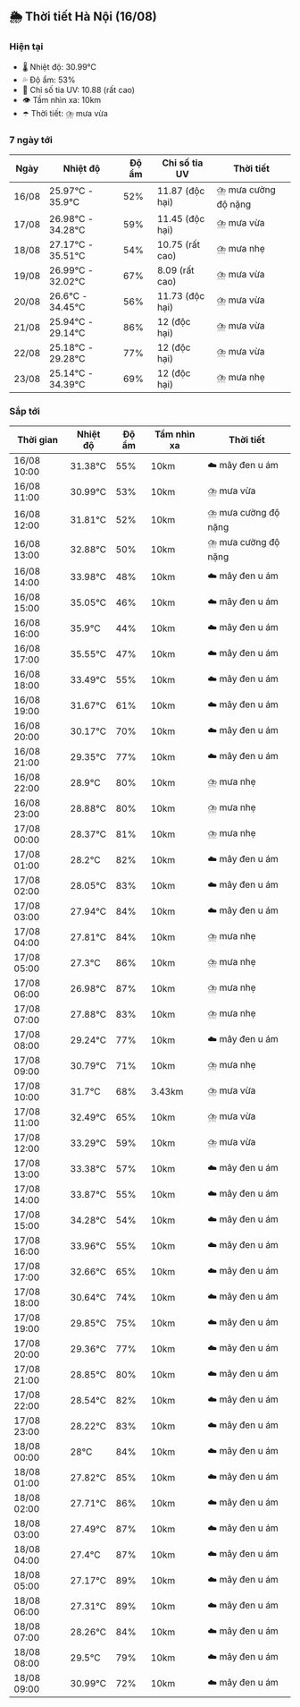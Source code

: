 ## 🌦️ Thời tiết Hà Nội (16/08)

### Hiện tại

- 🌡️ Nhiệt độ: 30.99℃
- 💦 Độ ẩm: 53%
- 🌟 Chỉ số tia UV: 10.88 (rất cao)
- 👁️ Tầm nhìn xa: 10km
- ☂️ Thời tiết: ⛈️ mưa vừa

### 7 ngày tới

| Ngày | Nhiệt độ | Độ ẩm | Chỉ số tia UV | Thời tiết |
| --- | --- | --- | --- | --- |
| 16/08 | 25.97℃ - 35.9℃ | 52% | 11.87 (độc hại) | ⛈️ mưa cường độ nặng |
| 17/08 | 26.98℃ - 34.28℃ | 59% | 11.45 (độc hại) | ⛈️ mưa vừa |
| 18/08 | 27.17℃ - 35.51℃ | 54% | 10.75 (rất cao) | ⛈️ mưa nhẹ |
| 19/08 | 26.99℃ - 32.02℃ | 67% | 8.09 (rất cao) | ⛈️ mưa vừa |
| 20/08 | 26.6℃ - 34.45℃ | 56% | 11.73 (độc hại) | ⛈️ mưa vừa |
| 21/08 | 25.94℃ - 29.14℃ | 86% | 12 (độc hại) | ⛈️ mưa vừa |
| 22/08 | 25.18℃ - 29.28℃ | 77% | 12 (độc hại) | ⛈️ mưa vừa |
| 23/08 | 25.14℃ - 34.39℃ | 69% | 12 (độc hại) | ⛈️ mưa nhẹ |

### Sắp tới

| Thời gian | Nhiệt độ | Độ ẩm | Tầm nhìn xa | Thời tiết |
| --- | --- | --- | --- | --- |
| 16/08 10:00 | 31.38℃ | 55% | 10km | ☁️ mây đen u ám |
| 16/08 11:00 | 30.99℃ | 53% | 10km | ⛈️ mưa vừa |
| 16/08 12:00 | 31.81℃ | 52% | 10km | ⛈️ mưa cường độ nặng |
| 16/08 13:00 | 32.88℃ | 50% | 10km | ⛈️ mưa cường độ nặng |
| 16/08 14:00 | 33.98℃ | 48% | 10km | ☁️ mây đen u ám |
| 16/08 15:00 | 35.05℃ | 46% | 10km | ☁️ mây đen u ám |
| 16/08 16:00 | 35.9℃ | 44% | 10km | ☁️ mây đen u ám |
| 16/08 17:00 | 35.55℃ | 47% | 10km | ☁️ mây đen u ám |
| 16/08 18:00 | 33.49℃ | 55% | 10km | ☁️ mây đen u ám |
| 16/08 19:00 | 31.67℃ | 61% | 10km | ☁️ mây đen u ám |
| 16/08 20:00 | 30.17℃ | 70% | 10km | ☁️ mây đen u ám |
| 16/08 21:00 | 29.35℃ | 77% | 10km | ☁️ mây đen u ám |
| 16/08 22:00 | 28.9℃ | 80% | 10km | ⛈️ mưa nhẹ |
| 16/08 23:00 | 28.88℃ | 80% | 10km | ⛈️ mưa nhẹ |
| 17/08 00:00 | 28.37℃ | 81% | 10km | ⛈️ mưa nhẹ |
| 17/08 01:00 | 28.2℃ | 82% | 10km | ☁️ mây đen u ám |
| 17/08 02:00 | 28.05℃ | 83% | 10km | ☁️ mây đen u ám |
| 17/08 03:00 | 27.94℃ | 84% | 10km | ☁️ mây đen u ám |
| 17/08 04:00 | 27.81℃ | 84% | 10km | ⛈️ mưa nhẹ |
| 17/08 05:00 | 27.3℃ | 86% | 10km | ⛈️ mưa nhẹ |
| 17/08 06:00 | 26.98℃ | 87% | 10km | ⛈️ mưa nhẹ |
| 17/08 07:00 | 27.88℃ | 83% | 10km | ⛈️ mưa nhẹ |
| 17/08 08:00 | 29.24℃ | 77% | 10km | ☁️ mây đen u ám |
| 17/08 09:00 | 30.79℃ | 71% | 10km | ⛈️ mưa nhẹ |
| 17/08 10:00 | 31.7℃ | 68% | 3.43km | ⛈️ mưa vừa |
| 17/08 11:00 | 32.49℃ | 65% | 10km | ⛈️ mưa vừa |
| 17/08 12:00 | 33.29℃ | 59% | 10km | ⛈️ mưa vừa |
| 17/08 13:00 | 33.38℃ | 57% | 10km | ☁️ mây đen u ám |
| 17/08 14:00 | 33.87℃ | 55% | 10km | ☁️ mây đen u ám |
| 17/08 15:00 | 34.28℃ | 54% | 10km | ☁️ mây đen u ám |
| 17/08 16:00 | 33.96℃ | 55% | 10km | ☁️ mây đen u ám |
| 17/08 17:00 | 32.66℃ | 65% | 10km | ☁️ mây đen u ám |
| 17/08 18:00 | 30.64℃ | 74% | 10km | ☁️ mây đen u ám |
| 17/08 19:00 | 29.85℃ | 75% | 10km | ☁️ mây đen u ám |
| 17/08 20:00 | 29.36℃ | 77% | 10km | ☁️ mây đen u ám |
| 17/08 21:00 | 28.85℃ | 80% | 10km | ☁️ mây đen u ám |
| 17/08 22:00 | 28.54℃ | 82% | 10km | ☁️ mây đen u ám |
| 17/08 23:00 | 28.22℃ | 83% | 10km | ☁️ mây đen u ám |
| 18/08 00:00 | 28℃ | 84% | 10km | ☁️ mây đen u ám |
| 18/08 01:00 | 27.82℃ | 85% | 10km | ☁️ mây đen u ám |
| 18/08 02:00 | 27.71℃ | 86% | 10km | ☁️ mây đen u ám |
| 18/08 03:00 | 27.49℃ | 87% | 10km | ☁️ mây đen u ám |
| 18/08 04:00 | 27.4℃ | 87% | 10km | ☁️ mây đen u ám |
| 18/08 05:00 | 27.17℃ | 89% | 10km | ☁️ mây đen u ám |
| 18/08 06:00 | 27.31℃ | 89% | 10km | ☁️ mây đen u ám |
| 18/08 07:00 | 28.26℃ | 84% | 10km | ☁️ mây đen u ám |
| 18/08 08:00 | 29.5℃ | 79% | 10km | ☁️ mây đen u ám |
| 18/08 09:00 | 30.99℃ | 72% | 10km | ☁️ mây đen u ám |
